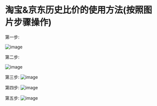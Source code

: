 # 淘宝&京东历史比价的使用方法(按照图片步骤操作)

第一步:

![image](https://raw.githubusercontent.com/chiupam/tutorial-image/master/QuantumultX/Rewrite_Remote_1.png)

第二步:

![image](https://raw.githubusercontent.com/chiupam/tutorial-image/master/QuantumultX/Rewrite_Remote_2.png)

第三步:
![image](https://raw.githubusercontent.com/chiupam/tutorial-image/master/QuantumultX/Rewrite_Remote_3.png)

第四步:
![image](https://raw.githubusercontent.com/chiupam/tutorial-image/master/QuantumultX/Rewrite_Remote_4.png)

第五步:
![image](https://raw.githubusercontent.com/chiupam/tutorial-image/master/QuantumultX/Rewrite_Remote_5.png)
